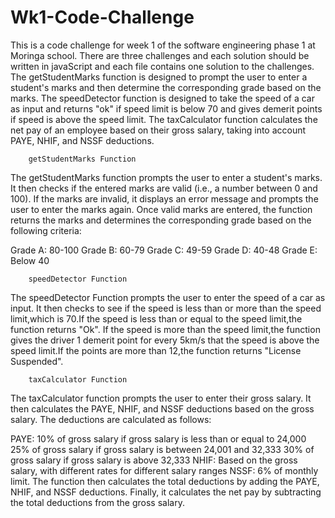 # Wk1-Code-Challenge

This is a code challenge for week 1 of the software engineering phase 1 at Moringa school.
There are three challenges and each solution should be written in javaScript and each file contains one solution to the challenges.
The getStudentMarks function is designed to prompt the user to enter a student's marks and then determine the corresponding grade based on the marks.
The speedDetector function is designed to take the speed of a car as input and returns "ok" if speed limit is below 70 and gives demerit points if speed is above the speed limit.
The taxCalculator function calculates the net pay of an employee based on their gross salary, taking into account PAYE, NHIF, and NSSF deductions.

        getStudentMarks Function

The getStudentMarks function prompts the user to enter a student's marks. It then checks if the entered marks are valid (i.e., a number between 0 and 100). If the marks are invalid, it displays an error message and prompts the user to enter the marks again. Once valid marks are entered, the function returns the marks and determines the corresponding grade based on the following criteria:

Grade A: 80-100
Grade B: 60-79
Grade C: 49-59
Grade D: 40-48
Grade E: Below 40

        speedDetector Function
The speedDetector Function prompts the user to enter the speed of a car as input. It then checks to see if the speed is less than or more than the speed limit,which is 70.If the speed is less than or equal to the speed limit,the function returns "Ok".
If the speed is more than the speed limit,the function gives the driver 1 demerit point for every 5km/s that the speed is above the speed limit.If the points are more than 12,the function returns "License Suspended".

        taxCalculator Function

The taxCalculator function prompts the user to enter their gross salary. It then calculates the PAYE, NHIF, and NSSF deductions based on the gross salary. The deductions are calculated as follows:

PAYE:
10% of gross salary if gross salary is less than or equal to 24,000
25% of gross salary if gross salary is between 24,001 and 32,333
30% of gross salary if gross salary is above 32,333
NHIF: Based on the gross salary, with different rates for different salary ranges
NSSF: 6% of monthly limit.
The function then calculates the total deductions by adding the PAYE, NHIF, and NSSF deductions. Finally, it calculates the net pay by subtracting the total deductions from the gross salary.